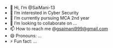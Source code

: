- 👋 Hi, I’m @SaiMani-13
- 👀 I’m interested in Cyber Security
- 🌱 I’m currently pursuing MCA 2nd year
- 💞️ I’m looking to collaborate on ...
- 📫 How to reach me @gsaimani999@gmail.com
- 😄 Pronouns: ...
- ⚡ Fun fact: ...

<!---
SaiMani-13/SaiMani-13 is a ✨ special ✨ repository because its `README.md` (this file) appears on your GitHub profile.
You can click the Preview link to take a look at your changes.
--->
